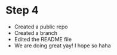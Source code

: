 # Step 4
- Created a public repo
- Created a branch
- Edited the README file
- We are doing great yay! I hope so haha
